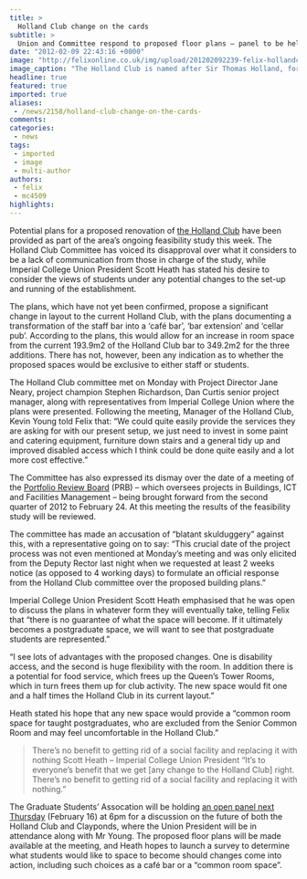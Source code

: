 ```yaml
---
title: >
  Holland Club change on the cards
subtitle: >
  Union and Committee respond to proposed floor plans – panel to be held next week
date: "2012-02-09 22:43:16 +0000"
image: "http://felixonline.co.uk/img/upload/201202092239-felix-hollandclub-4475.jpg"
image_caption: "The Holland Club is named after Sir Thomas Holland, former Rector of Imperial College"
headline: true
featured: true
imported: true
aliases:
 - /news/2158/holland-club-change-on-the-cards-
comments:
categories:
 - news
tags:
 - imported
 - image
 - multi-author
authors:
 - felix
 - mc4509
highlights:
---
```


Potential plans for a proposed renovation of [the Holland Club](http://felixonline.co.uk/news/1972/staff-and-students-rally-around-holland-club-campaign/) have been provided as part of the area’s ongoing feasibility study this week. The Holland Club Committee has voiced its disapproval over what it considers to be a lack of communication from those in charge of the study, while Imperial College Union President Scott Heath has stated his desire to consider the views of students under any potential changes to the set-up and running of the establishment.

The plans, which have not yet been confirmed, propose a significant change in layout to the current Holland Club, with the plans documenting a transformation of the staff bar into a ‘café bar’, ‘bar extension’ and ‘cellar pub’. According to the plans, this would allow for an increase in room space from the current 193.9m2 of the Holland Club bar to 349.2m2 for the three additions. There has not, however, been any indication as to whether the proposed spaces would be exclusive to either staff or students.

The Holland Club committee met on Monday with Project Director Jane Neary, project champion Stephen Richardson, Dan Curtis senior project manager, along with representatives from Imperial College Union where the plans were presented. Following the meeting, Manager of the Holland Club, Kevin Young told Felix that: “We could quite easily provide the services they are asking for with our present setup, we just need to invest in some paint and catering equipment, furniture down stairs and a general tidy up and improved disabled access which I think could be done quite easily and a lot more cost effective.”

The Committee has also expressed its dismay over the date of a meeting of the [Portfolio Review Board](http://www3.imperial.ac.uk/capitalprojects/projectprocedures/processes/ea/2.10/2.10.04) (PRB) – which oversees projects in Buildings, ICT and Facilities Management – being brought forward from the second quarter of 2012 to February 24. At this meeting the results of the feasibility study will be reviewed.

The committee has made an accusation of “blatant skulduggery” against this, with a representative going on to say: “This crucial date of the project process was not even mentioned at Monday’s meeting and was only elicited from the Deputy Rector last night when we requested at least 2 weeks notice (as opposed to 4 working days) to formulate an official response from the Holland Club committee over the proposed building plans.”

Imperial College Union President Scott Heath emphasised that he was open to discuss the plans in whatever form they will eventually take, telling Felix that “there is no guarantee of what the space will become. If it ultimately becomes a postgraduate space, we will want to see that postgraduate students are represented.”

“I see lots of advantages with the proposed changes. One is disability access, and the second is huge flexibility with the room. In addition there is a potential for food service, which frees up the Queen’s Tower Rooms, which in turn frees them up for club activity. The new space would fit one and a half times the Holland Club in its current layout.”

Heath stated his hope that any new space would provide a “common room space for taught postgraduates, who are excluded from the Senior Common Room and may feel uncomfortable in the Holland Club.”
> There’s no benefit to getting rid of a social facility and replacing it with nothing
> Scott Heath – Imperial College Union President
“It’s to everyone’s benefit that we get [any change to the Holland Club] right. There’s no benefit to getting rid of a social facility and replacing it with nothing.”

The Graduate Students’ Assocation will be holding [an open panel next Thursday](http://www.facebook.com/events/247716935307061/) (February 16) at 6pm for a discussion on the future of both the Holland Club and Clayponds, where the Union President will be in attendance along with Mr Young. The proposed floor plans will be made available at the meeting, and Heath hopes to launch a survey to determine what students would like to space to become should changes come into action, including such choices as a café bar or a “common room space”.
